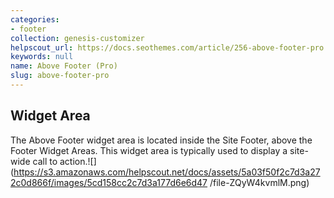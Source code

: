 ```yaml
---
categories:
- footer
collection: genesis-customizer
helpscout_url: https://docs.seothemes.com/article/256-above-footer-pro
keywords: null
name: Above Footer (Pro)
slug: above-footer-pro
---
```

## Widget Area

The Above Footer widget area is located inside the Site Footer, above the
Footer Widget Areas. This widget area is typically used to display a site-wide
call to
action.![](https://s3.amazonaws.com/helpscout.net/docs/assets/5a03f50f2c7d3a272c0d866f/images/5cd158cc2c7d3a177d6e6d47
/file-ZQyW4kvmlM.png)

